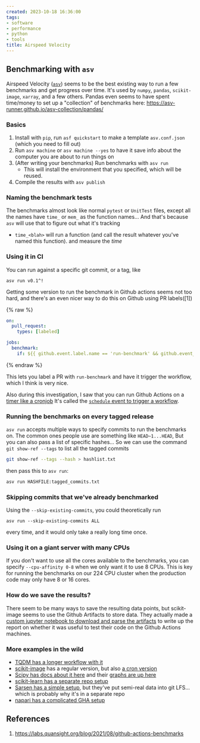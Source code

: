 ```yaml
---
created: 2023-10-18 16:36:00
tags:
- software
- performance
- python
- tools
title: Airspeed Velocity
---
```


## Benchmarking with `asv`

Airspeed Velocity ([`asv`](https://asv.readthedocs.io/en/v0.6.1/)) seems to be the best existing way to run a few benchmarks and get progress over time. It's used by `numpy`, `pandas`, `scikit-image`, `xarray`, and a few others. Pandas even seems to have spent time/money to set up a "collection" of benchmarks here: https://asv-runner.github.io/asv-collection/pandas/ 

### Basics

1. Install with `pip`, run `asf quickstart` to make a template `asv.conf.json` (which you need to fill out)
2. Run `asv machine` or `asv machine --yes` to have it save info about the computer you are about to run things on
3. (After writing your benchmarks) Run benchmarks with `asv run`
	- This will install the environment that you specified, which will be reused.
4. Compile the results with `asv publish`

### Naming the benchmark tests

The benchmarks almost look like normal `pytest` or `UnitTest` files, except all the names have `time_` or `mem_` as the function names... And that's because `asv` will use that to figure out what it's tracking
- `time_<blah>` will run a function (and call the result whatever you've named this function). and measure the *time*

### Using it in CI

You can run against a specific git commit, or a tag, like 
```
asv run v0.1^!
```
Getting some version to run the benchmark in Github actions seems not too hard,  and there's an even nicer way to do this on Github using PR labels([1]) 

{% raw %}
```yaml
on:
  pull_request:
    types: [labeled]

jobs:
  benchmark:
    if: ${{ github.event.label.name == 'run-benchmark' && github.event_name == 'pull_request' }}
```
{% endraw %}

This lets you label a PR with `run-benchmark` and have it trigger the workflow, which I think is very nice.

Also during this investigation, I saw that you can run Github Actions on a [timer like a cronjob](https://github.com/jaimergp/scikit-image/blob/e561996df7daa3d7164326c5c29cc6898c32518f/.github/workflows/benchmarks-cron.yml#L3-L7)
It's called the [`schedule` event to trigger a workflow](https://docs.github.com/en/actions/using-workflows/events-that-trigger-workflows#schedule).

### Running the benchmarks on every tagged release

`asv run` accepts multiple ways to specify commits to run the benchmarks on. The common ones people use are something like `HEAD~1...HEAD`,
But you can also pass a list of specific hashes... So we can use the command `git show-ref --tags` to list all the tagged commits
```bash
git show-ref --tags --hash > hashlist.txt
```
then pass this to `asv run`:
```bash
asv run HASHFILE:tagged_commits.txt
```

### Skipping commits that we've already benchmarked
Using the `--skip-existing-commits`, you could theoretically run 
```
asv run --skip-existing-commits ALL
```
every time, and it would only take a really long time once.

### Using it on a giant server with many CPUs
If you don't want to use all the cores available to the benchmarks, you can specify `--cpu-affinity 0-8` when we only want it to use 8 CPUs. This is key for running the benchmarks on our 224 CPU cluster when the production code may only have 8 or 16 cores.

### How do we save the results? 

There seem to be many ways to save the resulting data points, but scikit-image seems to use the Github Artifacts to store data. They actually made a [custom jupyter notebook to download and parse the artifacts](https://gist.github.com/jaimergp/aa4f059c14e394c4089b320cb8b51b1a) to write up the report on whether it was useful to test their code on the Github Actions machines.


### More examples in the wild
- [TQDM has a longer workflow with it](https://github.com/tqdm/tqdm/blob/4c956c20b83be4312460fc0c4812eeb3fef5e7df/.github/workflows/check.yml#L26)
- [scikit-image](https://github.com/scikit-image/scikit-image/blob/12be1553f2d439fe997052293b3fe8fcdf69f6f6/.github/workflows/benchmarks.yml) has a regular version, but also [a cron version](https://github.com/jaimergp/scikit-image/blob/e561996df7daa3d7164326c5c29cc6898c32518f/.github/workflows/benchmarks-cron.yml#L3-L7)
- [Scipy has docs about it here](https://docs.scipy.org/doc/scipy/dev/contributor/benchmarking.html) and their [graphs are up here](https://pv.github.io/scipy-bench/)
- [scikit-learn has a separate repo setup](https://github.com/scikit-learn/scikit-learn-benchmarks)
- [Sarsen has a simple setup](https://github.com/bopen/sarsen-benchmarks/blob/main/.github/workflows/benchmark-and-deploy.yml), but they've put semi-real data into git LFS... which is probably why it's in a separate repo
- [napari has a complicated GHA setup](https://github.com/Czaki/napari/blob/1b1baa8291ff03fb7732b9ca27b33ef471da0b71/.github/workflows/benchmarks.yml)
## References

1. https://labs.quansight.org/blog/2021/08/github-actions-benchmarks